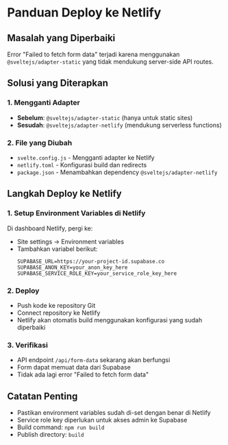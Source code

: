 # Panduan Deploy ke Netlify

## Masalah yang Diperbaiki
Error "Failed to fetch form data" terjadi karena menggunakan `@sveltejs/adapter-static` yang tidak mendukung server-side API routes.

## Solusi yang Diterapkan

### 1. Mengganti Adapter
- **Sebelum**: `@sveltejs/adapter-static` (hanya untuk static sites)
- **Sesudah**: `@sveltejs/adapter-netlify` (mendukung serverless functions)

### 2. File yang Diubah
- `svelte.config.js` - Mengganti adapter ke Netlify
- `netlify.toml` - Konfigurasi build dan redirects
- `package.json` - Menambahkan dependency `@sveltejs/adapter-netlify`

## Langkah Deploy ke Netlify

### 1. Setup Environment Variables di Netlify
Di dashboard Netlify, pergi ke:
- Site settings → Environment variables
- Tambahkan variabel berikut:
  ```
  SUPABASE_URL=https://your-project-id.supabase.co
  SUPABASE_ANON_KEY=your_anon_key_here
  SUPABASE_SERVICE_ROLE_KEY=your_service_role_key_here
  ```

### 2. Deploy
- Push kode ke repository Git
- Connect repository ke Netlify
- Netlify akan otomatis build menggunakan konfigurasi yang sudah diperbaiki

### 3. Verifikasi
- API endpoint `/api/form-data` sekarang akan berfungsi
- Form dapat memuat data dari Supabase
- Tidak ada lagi error "Failed to fetch form data"

## Catatan Penting
- Pastikan environment variables sudah di-set dengan benar di Netlify
- Service role key diperlukan untuk akses admin ke Supabase
- Build command: `npm run build`
- Publish directory: `build`
